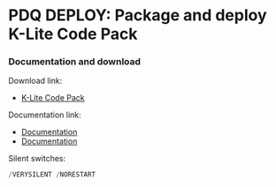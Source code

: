 # PDQ DEPLOY: Package and deploy K-Lite Code Pack
### Documentation and download
Download link:

* [K-Lite Code Pack](https://www.codecguide.com/download_kl.htm) <br />

Documentation link:

* [Documentation](https://www.codecguide.com/silentinstall.htm)
* [Documentation](https://codecguide.com/faq_installation.htm)

Silent switches:
```powershell
/VERYSILENT /NORESTART
```